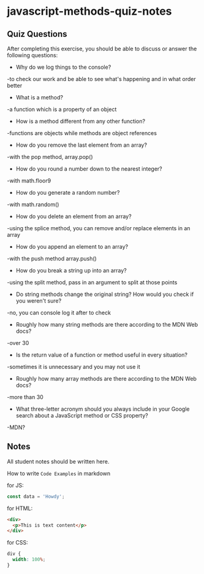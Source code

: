 # javascript-methods-quiz-notes

## Quiz Questions

After completing this exercise, you should be able to discuss or answer the following questions:

- Why do we log things to the console?

-to check our work and be able to see what's happening and in what order better

- What is a method?

-a function which is a property of an object

- How is a method different from any other function?

-functions are objects while methods are object references

- How do you remove the last element from an array?

-with the pop method, array.pop()

- How do you round a number down to the nearest integer?

-with math.floor9

- How do you generate a random number?

-with math.random()

- How do you delete an element from an array?

-using the splice method, you can remove and/or replace elements in an array

- How do you append an element to an array?

-with the push method array.push()

- How do you break a string up into an array?

-using the split method, pass in an argument to split at those points

- Do string methods change the original string? How would you check if you weren't sure?

-no, you can console log it after to check

- Roughly how many string methods are there according to the MDN Web docs?

-over 30

- Is the return value of a function or method useful in every situation?

-sometimes it is unnecessary and you may not use it

- Roughly how many array methods are there according to the MDN Web docs?

-more than 30

- What three-letter acronym should you always include in your Google search about a JavaScript method or CSS property?

-MDN?

## Notes

All student notes should be written here.

How to write `Code Examples` in markdown

for JS:

```javascript
const data = 'Howdy';
```

for HTML:

```html
<div>
  <p>This is text content</p>
</div>
```

for CSS:

```css
div {
  width: 100%;
}
```
